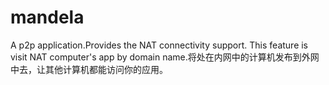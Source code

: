mandela
=======

A p2p application.Provides the NAT connectivity support. This feature is visit NAT computer's app by domain name.将处在内网中的计算机发布到外网中去，让其他计算机都能访问你的应用。
